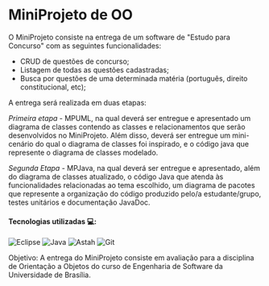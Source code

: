 # MiniProjeto de OO

O MiniProjeto consiste na entrega de um software de "Estudo para Concurso" com as seguintes funcionalidades: 
* CRUD de questões de concurso;
* Listagem de todas as questões cadastradas;
* Busca por questões de uma determinada matéria (português, direito constitucional, etc);

A entrega será realizada em duas etapas:

*Primeira etapa* -  MPUML, na qual deverá ser entregue e apresentado um diagrama de classes contendo as classes e relacionamentos que serão desenvolvidos no MiniProjeto. Além disso, deverá ser entregue
um mini-cenário do qual o diagrama de classes foi inspirado, e o código java que represente o diagrama de classes modelado.

*Segunda Etapa* - MPJava, na qual deverá ser entregue e apresentado, além do diagrama de classes atualizado, o código Java que atenda às funcionalidades relacionadas ao tema escolhido, um diagrama de pacotes que represente a organização do código produzido pelo/a estudante/grupo, testes unitários e documentação JavaDoc.

#### Tecnologias utilizadas 💻:

![Eclipse](https://img.shields.io/badge/Eclipse-2C2255?style=for-the-badge&logo=eclipse&logoColor=white)
![Java](https://img.shields.io/badge/Java-ED8B00?style=for-the-badge&logo=openjdk&logoColor=white)
![Astah](https://img.shields.io/badge/Astah-UML-blue?style=for-the-badge&logo=appveyor)
![Git](https://img.shields.io/badge/git-%23F05033.svg?style=for-the-badge&logo=git&logoColor=white)

Objetivo:
A entrega do MiniProjeto consiste em avaliação para a disciplina de Orientação a Objetos do curso de Engenharia de Software da Universidade de Brasília.
